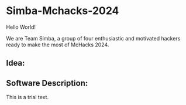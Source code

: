 # Simba-Mchacks-2024

Hello World!

We are Team Simba, a group of four enthusiastic and motivated hackers ready to make the most of McHacks 2024.

## Idea:

## Software Description:
This is a trial text.

